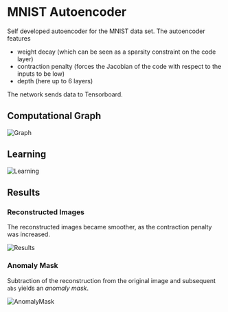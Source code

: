 # MNIST Autoencoder
Self developed autoencoder for the MNIST data set. The autoencoder features 

 * weight decay (which can be seen as a sparsity constraint on the code layer)
 * contraction penalty (forces the Jacobian of the code with respect to the inputs to be low)
 * depth (here up to 6 layers)

The network sends data to Tensorboard.

## Computational Graph
![Graph](https://lh3.googleusercontent.com/Sl3TbegeYNgddSpoUZNctE13haydpFEP9kX2HhIw_3b4-FdLYqkkAQmzRANMbgSqU5djgdC9vTgYjE5G-nPRSy-5znf1DMRFI6lHuTvt95YMEKHmyJL83-IVwiHoUXsk1awK5ubM34UWkSKtn2P_2GmTTJwxPDHGOXbn2c66kpxXTNc6Y8FERaHQWjaXZzLf4sZztxZCBAsCJf3551uEPgsjRO09YVXUi7dCOn9DXgXT09PoGyysk7vhbD79btRW5iku9w3lXMPLmuoeI-JTNVIIQ3ushhTPYjeEmjlESFmuNvLfRgE9UiNbgq_uJ6g7ZyxeIxzoLKYUETLjvoxK9gSJVr-dOGsOfZTgNQvt25Cx9liNG7hKWQpLQdpI5iJ4-ezvymUsztdLhZnqWwj5POduEGOQz6vv297WDQEVDD4xeF64h4lKHewj7TwdnHzvXeBHCjtSfv9zX0-j9J9TqO8mYXOkwdunNgCBmpRZ9xbMz7Nc6XJ59z0HtMJiDfLUIlNwsz6yc_dDTTBXmegPsSvIa2sVVql9mDQWglFKfXtGkFFQIa5gmabnKy-Veub8nojvEWLsGCKvGeBGFrHmhgCZr-kLqH5y6FigNre-bRfZUWsd22tr5q0wNasF8BBzrIv1Mox2UxUUZ12twEXjCTe4MSpm7XvncIqE=w1395-h737-no)

## Learning
![Learning](https://lh3.googleusercontent.com/LihuWSlCiF4Op5Ng1mVDDBSs4X6S-duQ_oXEnnhp48rFkJSWEViR0CtyBpIo09gXbrkLs3yWsCclbNkaufNdKStHDK01PSnshzUSydWYVTYMos_v8K8XA6DiaBlGBo3b--ppFQAbQzbS-s_TQm58ngfDQKGXOtVtMd9OgaZVMuqC-82saO3nkWN6w2E3rMnJtu5Mum-c1FL7-vWwq9hRzL6FivFcmFHoKSRKI9R6t3kBeNEcKi0wYDwJ9QhZCr5duDrIklOOb6pIs8F9Sq8AiEzXDdtsMlr8iXrkB1a8QNYnJ9i0V9mABZtLkitmiDSkwuPE55cidePVR5mHBCpllzNyw5y3-hmYUwEVEzDbVVkaUagWv8oKRH9ljbNU7hUSDnAbxMgh_F6pLbtqqURIVxtdZUgQ9TsvwzwVRItyKZSdkFRsLIFH3QE6HAWLdm0z56zpbkT0T4v9uQ36p28S_dLnbjbW4il17pHWyEm4uwQ1xbsHEvTRIoHIxolpM1yWXVb6eq_92e32EfSc0uFvpDoJkYMFunM4OJ4zgckWApaP7nYmiYgBCmTDJtXuusEvSZc23Omj0bhuIYV37qME420PFFZAQodEFDtdz2QcxFgqpRFa9pTgwOGXG_8EZnAz7-TnjXmpu7VPPS_G3WdOPEYMn3Hl11wXnBJZ=w1440-h674-no)

## Results
### Reconstructed Images
The reconstructed images became smoother, as the contraction penalty was increased.

![Results](https://lh3.googleusercontent.com/y9OcaCMkHx0nNStoAyOA5iOgWmSsxwPyE-Yss9FNo7yC9QAwYai_olht5wrxYdfKEnUvafBHcLLitp2ofVOB3mR_RU3m4Q4O5W9ofePl36-Dua2E-JBVnhccexiUIIn4uGsqqUeSWSMcb7NF2IFbDnxNjqjjrPCh9NnyqtF9U9b4KnFgs2yvRqGm-Nh7-GD2cFHHeJ9P9eFmsUMaEmQMkMm_BFgZAIhkMuC7jV2Cy9QHpmfqij4hpdReMtx0mig7vfFLN4fkSEw8VhtFkuXc8ozubwvfPC43bPuuvTaDTXdpJ5QUqKt3P54sQ_4TEL_RXOR8vnoiBkbixFNpOpZZByRcbzbtpIPz7J5FJCgk-SJNOObi2NSTQhpGc7BF3sX25bgZHrqj1L70vOlTuvn4GbKglDlDPK2ijWRso7xjxPoKaSAnQXT0-49vKCrvPgm6XHALQjxkEA9NO7GVnI0_sv1JoGPnVnUqKVxy3vDR92C4STCmzvhAacxh9B2TqkACryEd4sS5RmJbj7FmuThB34fCA7dpdBrlA30GoZLF7t3ebRYCFREi6vooaJM9qGQVvFkvID9J26XPX0UXKXAG6mJgnQ33pekPyLLQ7qwLpChkTq0nt4My75YHUjLRzV8WOUR5rsdasxrIYYKrQtswR2tE09QcxJa8jNF6=w1311-h738-no)

### Anomaly Mask
Subtraction of the reconstruction from the original image and subsequent `abs` yields an _anomaly mask_. 

![AnomalyMask](https://lh3.googleusercontent.com/1CkSDDypLmSfdNjlERJA8MBcwk2Ht2eqQMpt9QLm1dSBCXoVkqb6ElN3smnte48OvNDBx6grjqEqAXHDLv2_WUygu5hP001pOgEkKyceiAhjs52bNYczOO6rGwufSz79OIswXrniv04XNtxG-ULvHq9RxFClLbX_nUNu318gSeQ1cvuZPinQ0Bi36q-D7ngxdhJV4hj8-9WWOCbQVQhFg0Pv3JMvVoQaAFbCXOS3TQ3nPgkfuqjT4D5d6AHHXOrMYGFVT3n57ZyaoS4lyNCLNX16ROa41tEa2cv2MDgm6oGNlJufgaJ_t9Y355lmrEho4RNcUG46wAIaIaBehc2wMkat7AL3ygtYe5gGYyC7JwRQXLZiKNB617gIK1aO0-0cCST2E_FnQjRLGgSb_Cu51tEwP6gmtXkougBt3r_f-TiGq3HZdglcsMteYWIIC4om7SKbTKX2xmICV2ICENeuKxslg9A7ZRgOVIkR7cCnmy0DhBq3jam2jzpJzDCyfw7x-_IYdjOXf0-xp6_IXMBkweJrI7WjZ83Wa21c6J3wM-yIZfP2q5ClIkpAAxuh43WguHkgkIwBZ_LfmiGrfNcFIvZPm1_b_qY7PJADigzK7BlV1HtG1OD_qfpgyOrFI0mcYKn56sH9xh9XRUFOjYPDIIV8JHg3ZttFMmZK=w1311-h738-no)